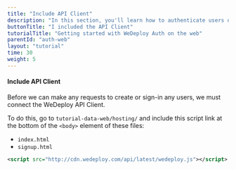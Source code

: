 ```yaml
---
title: "Include API Client"
description: "In this section, you'll learn how to authenticate users on the web using the WeDeploy API Client."
buttonTitle: "I included the API Client"
tutorialTitle: "Getting started with WeDeploy Auth on the web"
parentId: "auth-web"
layout: "tutorial"
time: 30
weight: 5
---
```


#### Include API Client

Before we can make any requests to create or sign-in any users, we must connect the WeDeploy API Client.

To do this, go to `tutorial-data-web/hosting/` and include this script link at the bottom of the `<body>` element of these files:

<ul class="checklist">
	<li><code>index.html</code></li>
	<li><code>signup.html</code></li>
</ul>

```xml
<script src="http://cdn.wedeploy.com/api/latest/wedeploy.js"></script>
```



      
